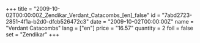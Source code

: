 +++
title = "2009-10-02T00:00:00Z_Zendikar_Verdant_Catacombs_[en]_false"
id = "7abd2723-2851-4f1a-b2d0-dfcb526472c3"
date = "2009-10-02T00:00:00Z"
name = "Verdant Catacombs"
lang = ["en"]
price = "16.57"
quantity = 2
foil = false
set = "Zendikar"
+++
